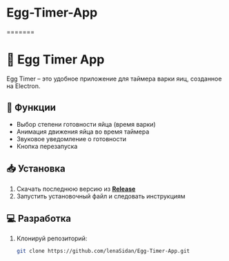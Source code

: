 # Egg-Timer-App

=======

# 🥚 Egg Timer App

Egg Timer – это удобное приложение для таймера варки яиц, созданное на Electron.

## 🚀 Функции

- Выбор степени готовности яйца (время варки)
- Анимация движения яйца во время таймера
- Звуковое уведомление о готовности
- Кнопка перезапуска

## 📥 Установка

1. Скачать последнюю версию из **[Release](https://github.com/lenaSidan/Egg-Timer-App/releases)**
2. Запустить установочный файл и следовать инструкциям

## 💻 Разработка

1. Клонируй репозиторий:
   ```sh
   git clone https://github.com/lenaSidan/Egg-Timer-App.git
   ```

